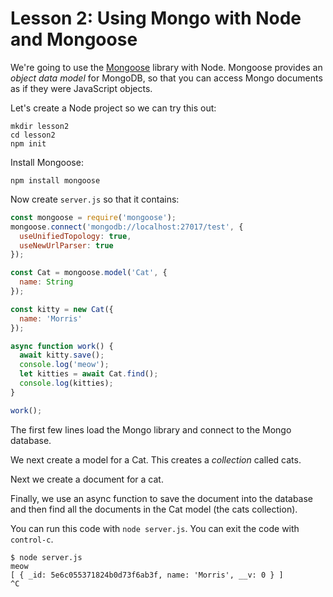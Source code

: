 # Lesson 2: Using Mongo with Node and Mongoose

We're going to use the [Mongoose](https://mongoosejs.com/) library with Node.
Mongoose provides an *object data model* for MongoDB, so that you can access
Mongo documents as if they were JavaScript objects.

Let's create a Node project so we can try this out:

```
mkdir lesson2
cd lesson2
npm init
```

Install Mongoose:

```
npm install mongoose
```

Now create `server.js` so that it contains:

```javascript
const mongoose = require('mongoose');
mongoose.connect('mongodb://localhost:27017/test', {
  useUnifiedTopology: true,
  useNewUrlParser: true
});

const Cat = mongoose.model('Cat', {
  name: String
});

const kitty = new Cat({
  name: 'Morris'
});

async function work() {
  await kitty.save();
  console.log('meow');
  let kitties = await Cat.find();
  console.log(kitties);
}

work();
```

The first few lines load the Mongo library and connect to the Mongo database.

We next create a model for a Cat. This creates a *collection* called cats.

Next we create a document for a cat.

Finally, we use an async function to save the document into the database and
then find all the documents in the Cat model (the cats collection).

You can run this code with `node server.js`. You can exit the code with `control-c`.

```
$ node server.js
meow
[ { _id: 5e6c055371824b0d73f6ab3f, name: 'Morris', __v: 0 } ]
^C
```
